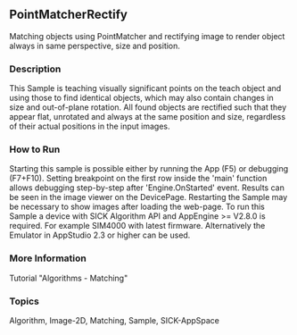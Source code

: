 ## PointMatcherRectify
Matching objects using PointMatcher and rectifying image to render object always in same perspective, size and position.

### Description
This Sample is teaching visually significant points on the teach object and using those to find identical objects,
which may also contain changes in size and out-of-plane rotation.
All found objects are rectified such that they appear flat,
unrotated and always at the same position and size, regardless of their actual positions in the input images.

### How to Run
Starting this sample is possible either by running the App (F5) or debugging (F7+F10). 
Setting breakpoint on the first row inside the 'main' function allows debugging step-by-step after 'Engine.OnStarted' event.
Results can be seen in the image viewer on the DevicePage. Restarting the Sample may be necessary to show images after loading the web-page. 
To run this Sample a device with SICK Algorithm API and AppEngine >= V2.8.0 is required. For example SIM4000 with latest firmware. 
Alternatively the Emulator in AppStudio 2.3 or higher can be used.

### More Information
Tutorial "Algorithms - Matching"

### Topics
Algorithm, Image-2D, Matching, Sample, SICK-AppSpace
